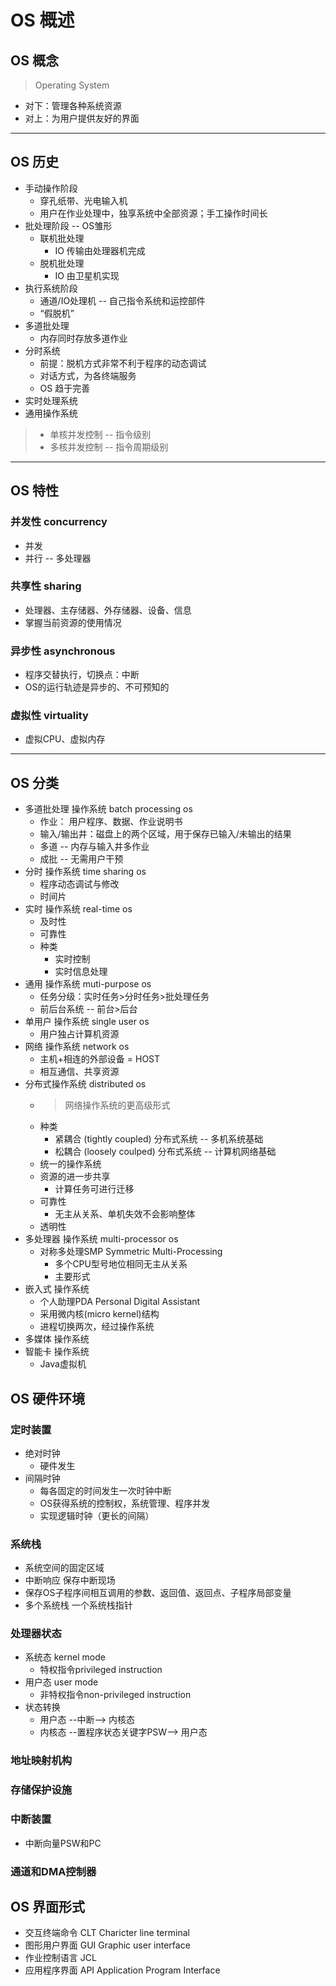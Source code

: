 # OS 概述

## OS 概念

> Operating System

* 对下：管理各种系统资源
* 对上：为用户提供友好的界面

---

## OS 历史

* 手动操作阶段
  * 穿孔纸带、光电输入机
  * 用户在作业处理中，独享系统中全部资源；手工操作时间长
* 批处理阶段 -- OS雏形
  * 联机批处理
    * IO 传输由处理器机完成
  * 脱机批处理
    * IO 由卫星机实现
* 执行系统阶段
  * 通道/IO处理机 -- 自己指令系统和运控部件
  * “假脱机”
* 多道批处理
  * 内存同时存放多道作业
* 分时系统
  * 前提：脱机方式非常不利于程序的动态调试
  * 对话方式，为各终端服务
  * OS 趋于完善
* 实时处理系统
* 通用操作系统
> * 单核并发控制 -- 指令级别
> * 多核并发控制 -- 指令周期级别

---

## OS 特性

### 并发性 concurrency

* 并发
* 并行 -- 多处理器

### 共享性 sharing

* 处理器、主存储器、外存储器、设备、信息
* 掌握当前资源的使用情况

### 异步性 asynchronous

* 程序交替执行，切换点：中断
* OS的运行轨迹是异步的、不可预知的

### 虚拟性 virtuality

* 虚拟CPU、虚拟内存

---

## OS 分类

* 多道批处理 操作系统 batch processing os
  * 作业： 用户程序、数据、作业说明书
  * 输入/输出井：磁盘上的两个区域，用于保存已输入/未输出的结果
  * 多道 -- 内存与输入井多作业
  * 成批 -- 无需用户干预
* 分时 操作系统 time sharing os
  * 程序动态调试与修改
  * 时间片
* 实时 操作系统 real-time os
  * 及时性
  * 可靠性
  * 种类
    * 实时控制
    * 实时信息处理
* 通用 操作系统 muti-purpose os
  * 任务分级：实时任务>分时任务>批处理任务
  * 前后台系统 -- 前台>后台
* 单用户 操作系统 single user os
  * 用户独占计算机资源
* 网络 操作系统 network os
  * 主机+相连的外部设备 = HOST
  * 相互通信、共享资源
* 分布式操作系统 distributed os
  * > 网络操作系统的更高级形式
  * 种类
    * 紧耦合 (tightly coupled) 分布式系统 -- 多机系统基础
    * 松耦合 (loosely coulped) 分布式系统 -- 计算机网络基础
  * 统一的操作系统
  * 资源的进一步共享
    * 计算任务可进行迁移
  * 可靠性
    * 无主从关系、单机失效不会影响整体
  * 透明性
* 多处理器 操作系统 multi-processor os
  * 对称多处理SMP Symmetric Multi-Processing
    * 多个CPU型号地位相同无主从关系
    * 主要形式
* 嵌入式 操作系统
  * 个人助理PDA Personal Digital Assistant
  * 采用微内核(micro kernel)结构
  * 进程切换两次，经过操作系统
* 多媒体 操作系统
* 智能卡 操作系统
  * Java虚拟机

## OS 硬件环境

### 定时装置

* 绝对时钟
  * 硬件发生
* 间隔时钟
  * 每各固定的时间发生一次时钟中断
  * OS获得系统的控制权，系统管理、程序并发
  * 实现逻辑时钟（更长的间隔）

### 系统栈

* 系统空间的固定区域
* 中断响应 保存中断现场
* 保存OS子程序间相互调用的参数、返回值、返回点、子程序局部变量
* 多个系统栈 一个系统栈指针

### 处理器状态

* 系统态 kernel mode
  * 特权指令privileged instruction
* 用户态 user mode
  * 非特权指令non-privileged instruction
* 状态转换
  * 用户态 --中断--> 内核态
  * 内核态 --置程序状态关键字PSW--> 用户态

### 地址映射机构

### 存储保护设施

### 中断装置

* 中断向量PSW和PC

### 通道和DMA控制器

## OS 界面形式

* 交互终端命令 CLT Charicter line terminal
* 图形用户界面 GUI Graphic user interface
* 作业控制语言 JCL
* 应用程序界面 API Application Program Interface